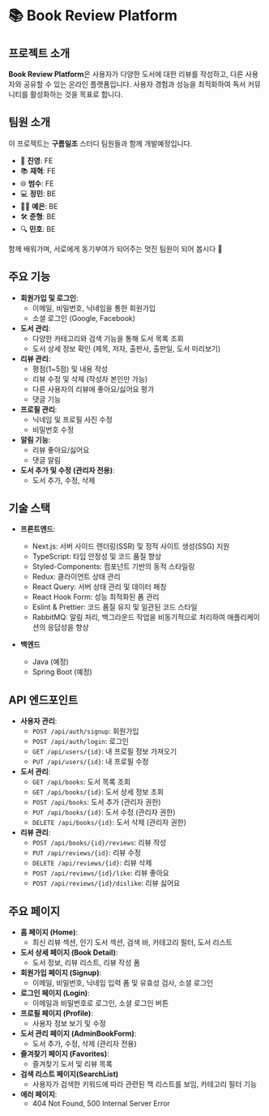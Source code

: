 # 📚 Book Review Platform

## 프로젝트 소개
**Book Review Platform**은 사용자가 다양한 도서에 대한 리뷰를 작성하고, 다른 사용자와 공유할 수 있는 온라인 플랫폼입니다. 사용자 경험과 성능을 최적화하여 독서 커뮤니티를 활성화하는 것을 목표로 합니다.
## 팀원 소개

이 프로젝트는 **구름일조** 스터디 팀원들과 함께 개발예정입니다.


- 🌟 **진영**: FE
- 📚 **재혁**: FE
- 🌐 **범수**: FE
- 💻 **정민**: BE
- 👩‍💻 **예은**: BE
- 🛠️ **준형**: BE
- 🔍 **민호**: BE

함께 배워가며, 서로에게 동기부여가 되어주는 멋진 팀원이 되어 봅시다 🙌

## 주요 기능
- **회원가입 및 로그인**:
  - 이메일, 비밀번호, 닉네임을 통한 회원가입
  - 소셜 로그인 (Google, Facebook)
- **도서 관리**:
  - 다양한 카테고리와 검색 기능을 통해 도서 목록 조회
  - 도서 상세 정보 확인 (제목, 저자, 출판사, 출판일, 도서 미리보기)
- **리뷰 관리**:
  - 평점(1~5점) 및 내용 작성
  - 리뷰 수정 및 삭제 (작성자 본인만 가능)
  - 다른 사용자의 리뷰에 좋아요/싫어요 평가
  - 댓글 기능
- **프로필 관리**:
  - 닉네임 및 프로필 사진 수정
  - 비밀번호 수정
- **알림 기능**:
  - 리뷰 좋아요/싫어요
  - 댓글 알림
- **도서 추가 및 수정 (관리자 전용)**:
  - 도서 추가, 수정, 삭제

## 기술 스택
- **프론트엔드**:
  - Next.js: 서버 사이드 렌더링(SSR) 및 정적 사이트 생성(SSG) 지원
  - TypeScript: 타입 안정성 및 코드 품질 향상
  - Styled-Components: 컴포넌트 기반의 동적 스타일링
  - Redux: 클라이언트 상태 관리
  - React Query: 서버 상태 관리 및 데이터 페칭
  - React Hook Form: 성능 최적화된 폼 관리
  - Eslint & Prettier: 코드 품질 유지 및 일관된 코드 스타일
  - RabbitMQ: 알림 처리, 백그라운드 작업을 비동기적으로 처리하여 애플리케이션의 응답성을 향상

- **백엔드**
    - Java (예정)
    - Spring Boot (예정)



## API 엔드포인트
- **사용자 관리**:
  - ``POST /api/auth/signup``: 회원가입
  - ``POST /api/auth/login``: 로그인
  - ``GET /api/users/{id}``: 내 프로필 정보 가져오기
  - ``PUT /api/users/{id}``: 내 프로필 수정
- **도서 관리**:
  - ``GET /api/books``: 도서 목록 조회
  - ``GET /api/books/{id}``: 도서 상세 정보 조회
  - ``POST /api/books``: 도서 추가 (관리자 권한)
  - ``PUT /api/books/{id}``: 도서 수정 (관리자 권한)
  - ``DELETE /api/books/{id}``: 도서 삭제 (관리자 권한)
- **리뷰 관리**:
  - ``POST /api/books/{id}/reviews``: 리뷰 작성
  - ``PUT /api/reviews/{id}``: 리뷰 수정
  - ``DELETE /api/reviews/{id}``: 리뷰 삭제
  - ``POST /api/reviews/{id}/like``: 리뷰 좋아요
  - ``POST /api/reviews/{id}/dislike``: 리뷰 싫어요

## 주요 페이지
- **홈 페이지 (Home)**:
  - 최신 리뷰 섹션, 인기 도서 섹션, 검색 바, 카테고리 필터, 도서 리스트
- **도서 상세 페이지 (Book Detail)**:
  - 도서 정보, 리뷰 리스트, 리뷰 작성 폼
- **회원가입 페이지 (Signup)**:
  - 이메일, 비밀번호, 닉네임 입력 폼 및 유효성 검사, 소셜 로그인
- **로그인 페이지 (Login)**:
  - 이메일과 비밀번호로 로그인, 소셜 로그인 버튼
- **프로필 페이지 (Profile)**:
  - 사용자 정보 보기 및 수정
- **도서 관리 페이지 (AdminBookForm)**:
  - 도서 추가, 수정, 삭제 (관리자 전용)
- **즐겨찾기 페이지 (Favorites)**:
  - 즐겨찾기 도서 및 리뷰 목록 
- **검색 리스트 페이지(SearchList)**
  - 사용자가 검색한 키워드에 따라 관련된 책 리스트를 보임, 카테고리 필터 기능
- **에러 페이지**:
  - 404 Not Found, 500 Internal Server Error
